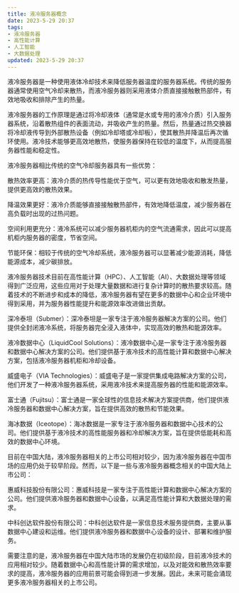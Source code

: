 ```yaml
---
title: 液冷服务器概念
date: 2023-5-29 20:37
tags:
- 液冷服务器
- 高性能计算
- 人工智能
- 大数据处理
updated: 2023-5-29 20:37
---
```

液冷服务器是一种使用液体冷却技术来降低服务器温度的服务器系统。传统的服务器通常使用空气冷却来散热，而液冷服务器则采用液体介质直接接触散热部件，有效地吸收和排除产生的热量。

液冷服务器的工作原理是通过将冷却液体（通常是水或专用的液冷介质）引入服务器系统，沿着散热组件的表面流动，并吸收产生的热量。然后，热量通过热交换器将冷却液传导到外部散热设备（例如冷却塔或冷却板），使其散热并降温后再次循环使用。液冷技术能够更高效地散热，使服务器保持在较低的温度下，从而提高服务器性能和稳定性。

液冷服务器相比传统的空气冷却服务器具有一些优势：

散热效率更高：液冷介质的热传导性能优于空气，可以更有效地吸收和散发热量，提供更高效的散热效果。

降温效果更好：液冷介质能够直接接触散热部件，有效地降低温度，减少服务器在高负载时出现的过热问题。

空间利用更充分：液冷系统可以减少服务器机柜内的空气流通需求，因此可以提高机柜内服务器的密度，节省空间。

节能环保：相较于传统的空气冷却系统，液冷服务器可以显著减少能源消耗，降低能源成本，减少碳排放。

液冷服务器技术目前在高性能计算（HPC）、人工智能（AI）、大数据处理等领域得到广泛应用，这些应用对于处理大量数据和进行复杂计算时的散热要求较高。随着技术的不断进步和成本的降低，液冷服务器有望在更多的数据中心和企业环境中得到采用，并为服务器性能提升和能源效率改进做出贡献。

深冷泰坦（Submer）：深冷泰坦是一家专注于液冷服务器解决方案的公司。他们提供全封闭液冷系统，将服务器完全浸入液体中，实现高效的散热和能源效率。

液冷数据中心（LiquidCool Solutions）：液冷数据中心是一家专注于液冷服务器和数据中心解决方案的公司。他们提供基于液冷技术的高性能计算和数据中心解决方案，包括液冷服务器机柜和冷却设备。

威盛电子（VIA Technologies）：威盛电子是一家提供集成电路解决方案的公司，他们开发了一种液冷服务器系统，采用液冷技术来提高服务器的性能和能源效率。

富士通（Fujitsu）：富士通是一家全球性的信息技术解决方案提供商，他们提供液冷服务器和数据中心解决方案，旨在提供高效的散热和节能效果。

海冰数据（Iceotope）：海冰数据是一家专注于液冷服务器和数据中心技术的公司。他们提供基于液冷技术的高性能服务器和冷却解决方案，旨在提供低能耗和高效的数据中心环境。
<!-- more -->


目前在中国大陆，液冷服务器相关的上市公司相对较少，因为液冷服务器在中国市场的应用仍处于较早阶段。然而，以下是一些与液冷服务器概念相关的中国大陆上市公司：

惠威科技股份有限公司：惠威科技是一家专注于高性能计算和数据中心解决方案的公司。他们提供液冷服务器和数据中心设备，以满足高性能计算和大数据处理的需求。

中科创达软件股份有限公司：中科创达软件是一家信息技术服务提供商，主要从事数据中心建设和运维。他们提供液冷服务器和数据中心设备的设计、部署和维护服务。

需要注意的是，液冷服务器在中国大陆市场的发展仍在初级阶段，目前液冷技术的应用相对较少。随着数据中心和高性能计算的需求增加，以及对能效和散热效率要求的提高，液冷服务器的应用前景可能会得到进一步发展。因此，未来可能会涌现更多液冷服务器相关的上市公司。